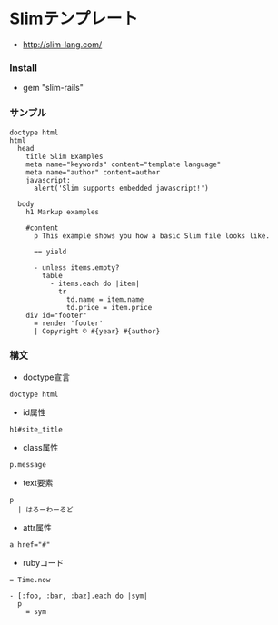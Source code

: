 Slimテンプレート
==
+ <http://slim-lang.com/>


### Install
+ gem "slim-rails"

### サンプル
```slim
doctype html
html
  head
    title Slim Examples
    meta name="keywords" content="template language"
    meta name="author" content=author
    javascript:
      alert('Slim supports embedded javascript!')

  body
    h1 Markup examples

    #content
      p This example shows you how a basic Slim file looks like.

      == yield

      - unless items.empty?
        table
          - items.each do |item|
            tr
              td.name = item.name
              td.price = item.price
    div id="footer"
      = render 'footer'
      | Copyright © #{year} #{author}
```

### 構文
+ doctype宣言
```slim
doctype html
```

+ id属性
```slim
h1#site_title
```

+ class属性
```slim
p.message
```

+ text要素
```slim
p
  | はろーわーるど
```

+ attr属性
```slim
a href="#"
```

+ rubyコード
```slim
= Time.now
```

```slim
- [:foo, :bar, :baz].each do |sym|
  p
    = sym
```

